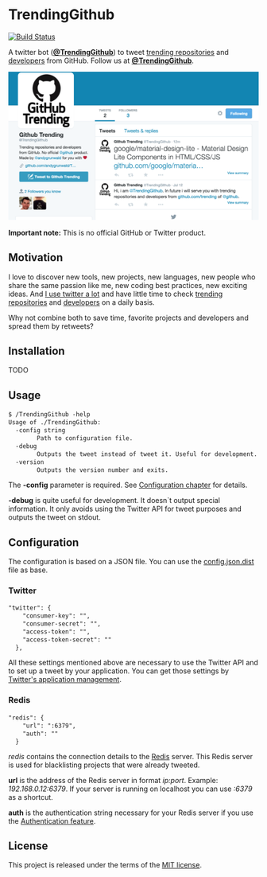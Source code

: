 # TrendingGithub

[![Build Status](https://travis-ci.org/andygrunwald/TrendingGithub.svg?branch=master)](https://travis-ci.org/andygrunwald/TrendingGithub)

A twitter bot (**[@TrendingGithub](https://twitter.com/TrendingGithub)**) to tweet [trending repositories](https://github.com/trending) and [developers](https://github.com/trending/developers) from GitHub.
Follow us at **[@TrendingGithub](https://twitter.com/TrendingGithub)**.

[![@TrendingGithub twitter account](./img/TrendingGithub.png "@TrendingGithub twitter account")](https://twitter.com/TrendingGithub)

**Important note:** This is no official GitHub or Twitter product.

## Motivation

I love to discover new tools, new projects, new languages, new people who share the same passion like me, new coding best practices, new exciting ideas.
And [I use twitter a lot](https://twitter.com/andygrunwald) and have little time to check [trending repositories](https://github.com/trending) and [developers](https://github.com/trending/developers) on a daily basis.

Why not combine both to save time, favorite projects and developers and spread them by retweets?

## Installation

TODO

## Usage

```
$ /TrendingGithub -help
Usage of ./TrendingGithub:
  -config string
    	Path to configuration file.
  -debug
    	Outputs the tweet instead of tweet it. Useful for development.
  -version
    	Outputs the version number and exits.
```

The **-config** parameter is required.
See [Configuration chapter](https://github.com/andygrunwald/TrendingGithub#configuration) for details.

**-debug** is quite useful for development.
It doesn`t output special information.
It only avoids using the Twitter API for tweet purposes and outputs the tweet on stdout.

## Configuration

The configuration is based on a JSON file.
You can use the [config.json.dist](./config.json.dist) file as base.

### Twitter

```
"twitter": {
    "consumer-key": "",
    "consumer-secret": "",
    "access-token": "",
    "access-token-secret": ""
  },
```

All these settings mentioned above are necessary to use the Twitter API and to set up a tweet by your application.
You can get those settings by [Twitter's application management](https://apps.twitter.com/).

### Redis

```
"redis": {
    "url": ":6379",
    "auth": ""
  }
```

*redis* contains the connection details to the [Redis](http://redis.io/) server.
This Redis server is used for blacklisting projects that were already tweeted.

**url** is the address of the Redis server in format *ip:port*.
Example: *192.168.0.12:6379*.
If your server is running on localhost you can use *:6379* as a shortcut.

**auth** is the authentication string necessary for your Redis server if you use the [Authentication feature](http://redis.io/topics/security#authentication-feature).

## License

This project is released under the terms of the [MIT license](http://en.wikipedia.org/wiki/MIT_License).
